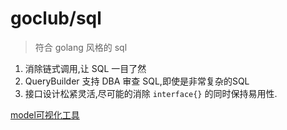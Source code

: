 # goclub/sql

> 符合 golang 风格的 sql

1. 消除链式调用,让 SQL 一目了然
2. QueryBuilder 支持 DBA 审查 SQL,即使是非常复杂的SQL
3. 接口设计松紧灵活,尽可能的消除 `interface{}` 的同时保持易用性.

[model可视化工具](https://tools.goclub.vip/?tab=model)

